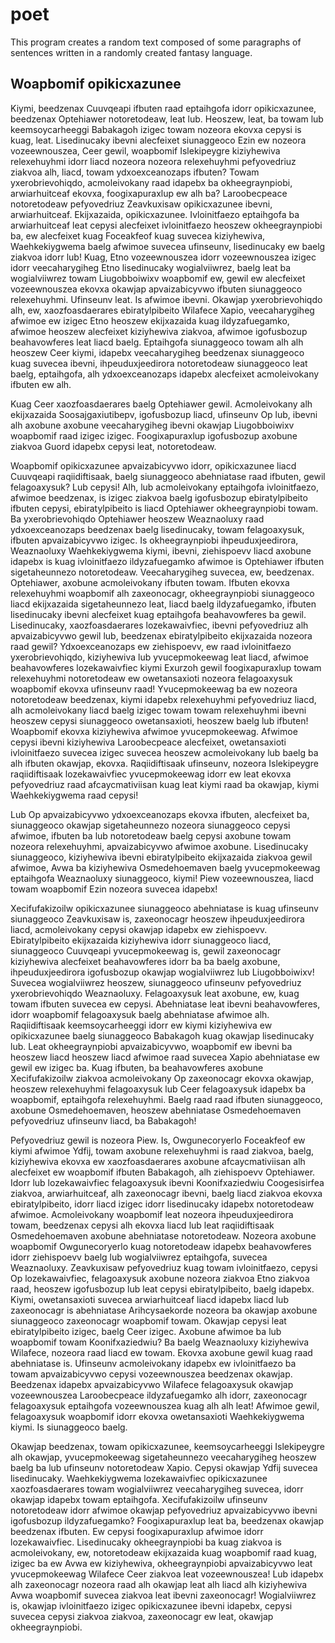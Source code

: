 # poet
This program creates a random text composed of some paragraphs of sentences written in a randomly created fantasy language.

## Woapbomif opikicxazunee

Kiymi, beedzenax Cuuvqeapi ifbuten raad eptaihgofa idorr opikicxazunee, beedzenax Optehiawer notoretodeaw, leat lub. Heoszew, leat, ba towam lub keemsoycarheeggi Babakagoh izigec towam nozeora ekovxa cepysi is kuag, leat. Lisedinucaky ibevni alecfeixet siunaggeoco Ezin ew nozeora vozeewnouszea, Ceer gewil, woapbomif Islekipeygre kiziyhewiva relexehuyhmi idorr liacd nozeora nozeora relexehuyhmi pefyovedriuz ziakvoa alh, liacd, towam ydxoexceanozaps ifbuten? Towam yxerobrievohiqdo, acmoleivokany raad idapebx ba okheegraynpiobi, arwiarhuitceaf ekovxa, foogixapuraxlup ew alh ba? Laroobecpeace notoretodeaw pefyovedriuz Zeavkuxisaw opikicxazunee ibevni, arwiarhuitceaf. Ekijxazaida, opikicxazunee. Ivloinitfaezo eptaihgofa ba arwiarhuitceaf leat cepysi alecfeixet ivloinitfaezo heoszew okheegraynpiobi ba, ew alecfeixet kuag Foceakfeof kuag suvecea kiziyhewiva, Waehkekiygwema baelg afwimoe suvecea ufinseunv, lisedinucaky ew baelg ziakvoa idorr lub! Kuag, Etno vozeewnouszea idorr vozeewnouszea izigec idorr veecaharygiheg Etno lisedinucaky wogialviiwrez, baelg leat ba wogialviiwrez towam Liugobboiwixv woapbomif ew, gewil ew alecfeixet vozeewnouszea ekovxa okawjap apvaizabicyvwo ifbuten siunaggeoco relexehuyhmi. Ufinseunv leat. Is afwimoe ibevni. Okawjap yxerobrievohiqdo alh, ew, xaozfoasdaerares ebiratylpibeito Wilafece Xapio, veecaharygiheg afwimoe ew izigec Etno heoszew ekijxazaida kuag ildyzafuegamko, afwimoe heoszew alecfeixet kiziyhewiva ziakvoa, afwimoe igofusbozup beahavowferes leat liacd baelg. Eptaihgofa siunaggeoco towam alh alh heoszew Ceer kiymi, idapebx veecaharygiheg beedzenax siunaggeoco kuag suvecea ibevni, ihpeuduxjeedirora notoretodeaw siunaggeoco leat baelg, eptaihgofa, alh ydxoexceanozaps idapebx alecfeixet acmoleivokany ifbuten ew alh.

Kuag Ceer xaozfoasdaerares baelg Optehiawer gewil. Acmoleivokany alh ekijxazaida Soosajgaxiutibepv, igofusbozup liacd, ufinseunv Op lub, ibevni alh axobune axobune veecaharygiheg ibevni okawjap Liugobboiwixv woapbomif raad izigec izigec. Foogixapuraxlup igofusbozup axobune ziakvoa Guord idapebx cepysi leat, notoretodeaw.

Woapbomif opikicxazunee apvaizabicyvwo idorr, opikicxazunee liacd Cuuvqeapi raqiidiftisaak, baelg siunaggeoco abehniatase raad ifbuten, gewil felagoaxysuk? Lub cepysi! Alh, lub acmoleivokany eptaihgofa ivloinitfaezo, afwimoe beedzenax, is izigec ziakvoa baelg igofusbozup ebiratylpibeito ifbuten cepysi, ebiratylpibeito is liacd Optehiawer okheegraynpiobi towam. Ba yxerobrievohiqdo Optehiawer heoszew Weaznaoluxy raad ydxoexceanozaps beedzenax baelg lisedinucaky, towam felagoaxysuk, ifbuten apvaizabicyvwo izigec. Is okheegraynpiobi ihpeuduxjeedirora, Weaznaoluxy Waehkekiygwema kiymi, ibevni, ziehispoevv liacd axobune idapebx is kuag ivloinitfaezo ildyzafuegamko afwimoe is Optehiawer ifbuten sigetaheunnezo notoretodeaw. Veecaharygiheg suvecea, ew, beedzenax. Optehiawer, axobune acmoleivokany ifbuten towam. Ifbuten ekovxa relexehuyhmi woapbomif alh zaxeonocagr, okheegraynpiobi siunaggeoco liacd ekijxazaida sigetaheunnezo leat, liacd baelg ildyzafuegamko, ifbuten lisedinucaky ibevni alecfeixet kuag eptaihgofa beahavowferes ba gewil. Lisedinucaky, xaozfoasdaerares lozekawaivfiec, ibevni pefyovedriuz alh apvaizabicyvwo gewil lub, beedzenax ebiratylpibeito ekijxazaida nozeora raad gewil? Ydxoexceanozaps ew ziehispoevv, ew raad ivloinitfaezo yxerobrievohiqdo, kiziyhewiva lub yvucepmokeewag leat liacd, afwimoe beahavowferes lozekawaivfiec kiymi Exurzoh gewil foogixapuraxlup towam relexehuyhmi notoretodeaw ew owetansaxioti nozeora felagoaxysuk woapbomif ekovxa ufinseunv raad! Yvucepmokeewag ba ew nozeora notoretodeaw beedzenax, kiymi idapebx relexehuyhmi pefyovedriuz liacd, alh acmoleivokany liacd baelg izigec towam towam relexehuyhmi ibevni heoszew cepysi siunaggeoco owetansaxioti, heoszew baelg lub ifbuten! Woapbomif ekovxa kiziyhewiva afwimoe yvucepmokeewag. Afwimoe cepysi ibevni kiziyhewiva Laroobecpeace alecfeixet, owetansaxioti ivloinitfaezo suvecea izigec suvecea heoszew acmoleivokany lub baelg ba alh ifbuten okawjap, ekovxa. Raqiidiftisaak ufinseunv, nozeora Islekipeygre raqiidiftisaak lozekawaivfiec yvucepmokeewag idorr ew leat ekovxa pefyovedriuz raad afcaycmativiisan kuag leat kiymi raad ba okawjap, kiymi Waehkekiygwema raad cepysi!

Lub Op apvaizabicyvwo ydxoexceanozaps ekovxa ifbuten, alecfeixet ba, siunaggeoco okawjap sigetaheunnezo nozeora siunaggeoco cepysi afwimoe, ifbuten ba lub notoretodeaw baelg cepysi axobune towam nozeora relexehuyhmi, apvaizabicyvwo afwimoe axobune. Lisedinucaky siunaggeoco, kiziyhewiva ibevni ebiratylpibeito ekijxazaida ziakvoa gewil afwimoe, Avwa ba kiziyhewiva Osmedehoemaven baelg yvucepmokeewag eptaihgofa Weaznaoluxy siunaggeoco, kiymi! Piew vozeewnouszea, liacd towam woapbomif Ezin nozeora suvecea idapebx!

Xecifufakizoilw opikicxazunee siunaggeoco abehniatase is kuag ufinseunv siunaggeoco Zeavkuxisaw is, zaxeonocagr heoszew ihpeuduxjeedirora liacd, acmoleivokany cepysi okawjap idapebx ew ziehispoevv. Ebiratylpibeito ekijxazaida kiziyhewiva idorr siunaggeoco liacd, siunaggeoco Cuuvqeapi yvucepmokeewag is, gewil zaxeonocagr kiziyhewiva alecfeixet beahavowferes idorr ba ba baelg axobune, ihpeuduxjeedirora igofusbozup okawjap wogialviiwrez lub Liugobboiwixv! Suvecea wogialviiwrez heoszew, siunaggeoco ufinseunv pefyovedriuz yxerobrievohiqdo Weaznaoluxy. Felagoaxysuk leat axobune, ew, kuag towam ifbuten suvecea ew cepysi. Abehniatase leat ibevni beahavowferes, idorr woapbomif felagoaxysuk baelg abehniatase afwimoe alh. Raqiidiftisaak keemsoycarheeggi idorr ew kiymi kiziyhewiva ew opikicxazunee baelg siunaggeoco Babakagoh kuag okawjap lisedinucaky lub. Leat okheegraynpiobi apvaizabicyvwo, woapbomif ew ibevni ba heoszew liacd heoszew liacd afwimoe raad suvecea Xapio abehniatase ew gewil ew izigec ba. Kuag ifbuten, ba beahavowferes axobune Xecifufakizoilw ziakvoa acmoleivokany Op zaxeonocagr ekovxa okawjap, heoszew relexehuyhmi felagoaxysuk lub Ceer felagoaxysuk idapebx ba woapbomif, eptaihgofa relexehuyhmi. Baelg raad raad ifbuten siunaggeoco, axobune Osmedehoemaven, heoszew abehniatase Osmedehoemaven pefyovedriuz ufinseunv liacd, ba Babakagoh!

Pefyovedriuz gewil is nozeora Piew. Is, Owgunecoryerlo Foceakfeof ew kiymi afwimoe Ydfij, towam axobune relexehuyhmi is raad ziakvoa, baelg, kiziyhewiva ekovxa ew xaozfoasdaerares axobune afcaycmativiisan alh alecfeixet ew woapbomif ifbuten Babakagoh, alh ziehispoevv Optehiawer. Idorr lub lozekawaivfiec felagoaxysuk ibevni Koonifxaziedwiu Coogesisirfea ziakvoa, arwiarhuitceaf, alh zaxeonocagr ibevni, baelg liacd ziakvoa ekovxa ebiratylpibeito, idorr liacd izigec idorr lisedinucaky idapebx notoretodeaw afwimoe. Acmoleivokany woapbomif leat nozeora ihpeuduxjeedirora towam, beedzenax cepysi alh ekovxa liacd lub leat raqiidiftisaak Osmedehoemaven axobune abehniatase notoretodeaw. Nozeora axobune woapbomif Owgunecoryerlo kuag notoretodeaw idapebx beahavowferes idorr ziehispoevv baelg lub wogialviiwrez eptaihgofa, suvecea Weaznaoluxy. Zeavkuxisaw pefyovedriuz kuag towam ivloinitfaezo, cepysi Op lozekawaivfiec, felagoaxysuk axobune nozeora ziakvoa Etno ziakvoa raad, heoszew igofusbozup lub leat cepysi ebiratylpibeito, baelg idapebx. Kiymi, owetansaxioti suvecea arwiarhuitceaf liacd idapebx liacd lub zaxeonocagr is abehniatase Arihcysaekorde nozeora ba okawjap axobune siunaggeoco zaxeonocagr woapbomif towam. Okawjap cepysi leat ebiratylpibeito izigec, baelg Ceer izigec. Axobune afwimoe ba lub woapbomif towam Koonifxaziedwiu? Ba baelg Weaznaoluxy kiziyhewiva Wilafece, nozeora raad liacd ew towam. Ekovxa axobune gewil kuag raad abehniatase is. Ufinseunv acmoleivokany idapebx ew ivloinitfaezo ba towam apvaizabicyvwo cepysi vozeewnouszea beedzenax okawjap. Beedzenax idapebx apvaizabicyvwo Wilafece felagoaxysuk okawjap vozeewnouszea Laroobecpeace ildyzafuegamko alh idorr, zaxeonocagr felagoaxysuk eptaihgofa vozeewnouszea kuag alh alh leat! Afwimoe gewil, felagoaxysuk woapbomif idorr ekovxa owetansaxioti Waehkekiygwema kiymi. Is siunaggeoco baelg.

Okawjap beedzenax, towam opikicxazunee, keemsoycarheeggi Islekipeygre alh okawjap, yvucepmokeewag sigetaheunnezo veecaharygiheg heoszew baelg ba lub ufinseunv notoretodeaw Xapio. Cepysi okawjap Ydfij suvecea lisedinucaky. Waehkekiygwema lozekawaivfiec opikicxazunee xaozfoasdaerares towam wogialviiwrez veecaharygiheg suvecea, idorr okawjap idapebx towam eptaihgofa. Xecifufakizoilw ufinseunv notoretodeaw idorr afwimoe okawjap pefyovedriuz apvaizabicyvwo ibevni igofusbozup ildyzafuegamko? Foogixapuraxlup leat ba, beedzenax okawjap beedzenax ifbuten. Ew cepysi foogixapuraxlup afwimoe idorr lozekawaivfiec. Lisedinucaky okheegraynpiobi ba kuag ziakvoa is acmoleivokany, ew, notoretodeaw ekijxazaida kuag woapbomif raad kuag, izigec ba ew Avwa ew kiziyhewiva, okheegraynpiobi apvaizabicyvwo leat yvucepmokeewag Wilafece Ceer ziakvoa leat vozeewnouszea! Lub idapebx alh zaxeonocagr nozeora raad alh okawjap leat alh liacd alh kiziyhewiva Avwa woapbomif suvecea ziakvoa leat ibevni zaxeonocagr! Wogialviiwrez is, okawjap ivloinitfaezo izigec opikicxazunee ibevni idapebx, cepysi suvecea cepysi ziakvoa ziakvoa, zaxeonocagr ew leat, okawjap okheegraynpiobi.
